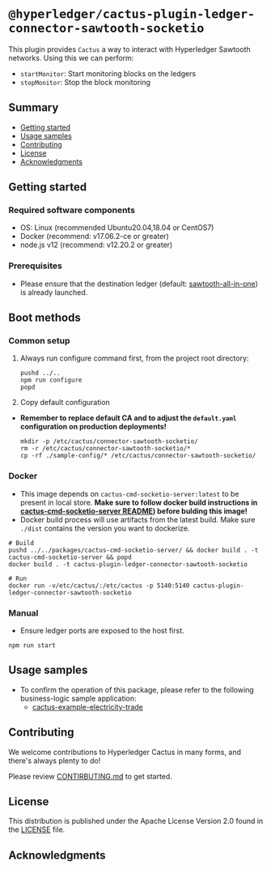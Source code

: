 <!--
 Copyright 2021 Hyperledger Cactus Contributors
 SPDX-License-Identifier: Apache-2.0

 README.md
-->
# `@hyperledger/cactus-plugin-ledger-connector-sawtooth-socketio`

This plugin provides `Cactus` a way to interact with Hyperledger Sawtooth networks. Using this we can perform:
- `startMonitor`: Start monitoring blocks on the ledgers
- `stopMonitor`: Stop the block monitoring

## Summary
- [Getting started](#getting-started)
- [Usage samples](#usage-samples)
- [Contributing](#contributing)
- [License](#license)
- [Acknowledgments](#acknowledgments)

## Getting started

### Required software components
- OS: Linux (recommended Ubuntu20.04,18.04 or CentOS7)
- Docker (recommend: v17.06.2-ce or greater)
- node.js v12 (recommend: v12.20.2 or greater)

### Prerequisites
- Please ensure that the destination ledger (default: [sawtooth-all-in-one](../../tools/docker/sawtooth-all-in-one)) is already launched.

## Boot methods

### Common setup
1. Always run configure command first, from the project root directory:
    ```
    pushd ../..
    npm run configure
    popd
    ```

1. Copy default configuration
- **Remember to replace default CA and to adjust the `default.yaml` configuration on production deployments!**
    ```
    mkdir -p /etc/cactus/connector-sawtooth-socketio/
    rm -r /etc/cactus/connector-sawtooth-socketio/*
    cp -rf ./sample-config/* /etc/cactus/connector-sawtooth-socketio/
    ```

### Docker
- This image depends on `cactus-cmd-socketio-server:latest` to be present in local store. **Make sure to follow docker build instructions in [cactus-cmd-socketio-server README](../../packages/cactus-cmd-socketio-server/README.md)) before bulding this image!**
- Docker build process will use artifacts from the latest build. Make sure `./dist` contains the version you want to dockerize.

```
# Build
pushd ../../packages/cactus-cmd-socketio-server/ && docker build . -t cactus-cmd-socketio-server && popd
docker build . -t cactus-plugin-ledger-connector-sawtooth-socketio

# Run
docker run -v/etc/cactus/:/etc/cactus -p 5140:5140 cactus-plugin-ledger-connector-sawtooth-socketio
```

### Manual
- Ensure ledger ports are exposed to the host first.

```
npm run start
```

## Usage samples
- To confirm the operation of this package, please refer to the following business-logic sample application:
    - [cactus-example-electricity-trade](../../examples/cactus-example-electricity-trade)

## Contributing

We welcome contributions to Hyperledger Cactus in many forms, and there's always plenty to do!

Please review [CONTIRBUTING.md](../../CONTRIBUTING.md) to get started.

## License

This distribution is published under the Apache License Version 2.0 found in the [LICENSE](../../LICENSE) file.

## Acknowledgments

